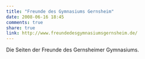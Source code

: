 ```yaml
---
title: "Freunde des Gymnasiums Gernsheim"
date: 2008-06-16 18:45
comments: true
share: true
link: http://www.freundedesgymnasiumsgernsheim.de/
---
```

Die Seiten der Freunde des Gernsheimer Gymnasiums.
